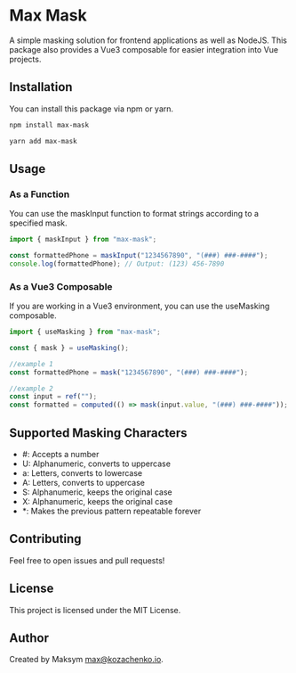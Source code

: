 # Max Mask

A simple masking solution for frontend applications as well as NodeJS. This package also provides a Vue3 composable for easier integration into Vue projects.

## Installation

You can install this package via npm or yarn.

```bash
npm install max-mask
```

```bash
yarn add max-mask
```

## Usage

### As a Function

You can use the maskInput function to format strings according to a specified mask.

```js
import { maskInput } from "max-mask";

const formattedPhone = maskInput("1234567890", "(###) ###-####");
console.log(formattedPhone); // Output: (123) 456-7890
```

### As a Vue3 Composable

If you are working in a Vue3 environment, you can use the useMasking composable.

```js
import { useMasking } from "max-mask";

const { mask } = useMasking();

//example 1
const formattedPhone = mask("1234567890", "(###) ###-####");

//example 2
const input = ref("");
const formatted = computed(() => mask(input.value, "(###) ###-####"));
```

## Supported Masking Characters

-   #: Accepts a number
-   U: Alphanumeric, converts to uppercase
-   a: Letters, converts to lowercase
-   A: Letters, converts to uppercase
-   S: Alphanumeric, keeps the original case
-   X: Alphanumeric, keeps the original case
-   \*: Makes the previous pattern repeatable forever

## Contributing

Feel free to open issues and pull requests!

## License

This project is licensed under the MIT License.

## Author

Created by Maksym max@kozachenko.io.

